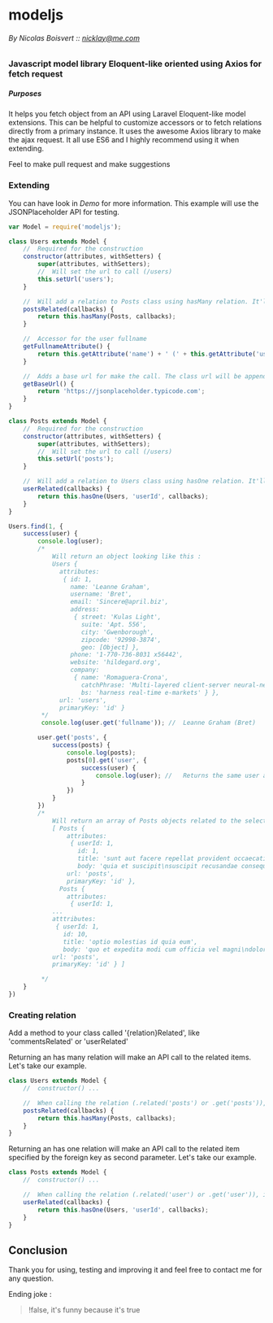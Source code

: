 # modeljs
###### By Nicolas Boisvert :: nicklay@me.com

### Javascript model library Eloquent-like oriented using Axios for fetch request

##### Purposes

It helps you fetch object from an API using Laravel Eloquent-like model extensions. This can be helpful to customize accessors or to fetch relations directly from a primary instance. It uses the awesome Axios library to make the ajax request. It all use ES6 and I highly recommend using it when extending.

Feel to make pull request and make suggestions

### Extending

You can have look in *Demo* for more information. This example will use the JSONPlaceholder API for testing.

```js
var Model = require('modeljs');

class Users extends Model {
    //  Required for the construction
    constructor(attributes, withSetters) {
        super(attributes, withSetters);
        //  Will set the url to call (/users)
        this.setUrl('users');
    }

    //  Will add a relation to Posts class using hasMany relation. It'll return all the instances related
    postsRelated(callbacks) {
        return this.hasMany(Posts, callbacks);
    }

    //  Accessor for the user fullname
    getFullnameAttribute() {
        return this.getAttribute('name') + ' (' + this.getAttribute('username') + ')';
    }

    //  Adds a base url for make the call. The class url will be appended
    getBaseUrl() {
        return 'https://jsonplaceholder.typicode.com';
    }
}

class Posts extends Model {
    //  Required for the construction
    constructor(attributes, withSetters) {
        super(attributes, withSetters);
        //  Will set the url to call (/users)
        this.setUrl('posts');
    }

    //  Will add a relation to Users class using hasOne relation. It'll return the associated instance
    userRelated(callbacks) {
        return this.hasOne(Users, 'userId', callbacks);
    }
}

Users.find(1, {
    success(user) {
        console.log(user);
        /*
            Will return an object looking like this :
            Users {
              attributes:
               { id: 1,
                 name: 'Leanne Graham',
                 username: 'Bret',
                 email: 'Sincere@april.biz',
                 address:
                  { street: 'Kulas Light',
                    suite: 'Apt. 556',
                    city: 'Gwenborough',
                    zipcode: '92998-3874',
                    geo: [Object] },
                 phone: '1-770-736-8031 x56442',
                 website: 'hildegard.org',
                 company:
                  { name: 'Romaguera-Crona',
                    catchPhrase: 'Multi-layered client-server neural-net',
                    bs: 'harness real-time e-markets' } },
              url: 'users',
              primaryKey: 'id' }
         */
         console.log(user.get('fullname')); //  Leanne Graham (Bret)

        user.get('posts', {
            success(posts) {
                console.log(posts);
                posts[0].get('user', {
                    success(user) {
                        console.log(user); //   Returns the same user as above
                    }
                })
            }
        })
        /*
            Will return an array of Posts objects related to the selected user (1)
            [ Posts {
                attributes:
                 { userId: 1,
                   id: 1,
                   title: 'sunt aut facere repellat provident occaecati excepturi optio reprehenderit',
                   body: 'quia et suscipit\nsuscipit recusandae consequuntur expedita et cum\nreprehenderit molestiae ut ut quas totam\nnostrum rerum est autem sunt rem eveniet architecto' },
                url: 'posts',
                primaryKey: 'id' },
              Posts {
                attributes:
                 { userId: 1,
            ...
            atttributes:
             { userId: 1,
               id: 10,
               title: 'optio molestias id quia eum',
               body: 'quo et expedita modi cum officia vel magni\ndoloribus qui repudiandae\nvero nisi sit\nquos veniam quod sed accusamus veritatis error' },
            url: 'posts',
            primaryKey: 'id' } ]

         */
    }
})

```

### Creating relation

Add a method to your class called '{relation}Related', like 'commentsRelated' or 'userRelated'

Returning an has many relation will make an API call to the related items. Let's take our example.
```js
class Users extends Model {
    //  constructor() ...

    //  When calling the relation (.related('posts') or .get('posts')), it'll fetch to /users/{id}/posts
    postsRelated(callbacks) {
        return this.hasMany(Posts, callbacks);
    }
}
```

Returning an has one relation will make an API call to the related item specified by the foreign key as second parameter. Let's take our example.

```js
class Posts extends Model {
    //  constructor() ...

    //  When calling the relation (.related('user') or .get('user')), it'll fetch to /users/{this.userId}
    userRelated(callbacks) {
        return this.hasOne(Users, 'userId', callbacks);
    }
}
```

## Conclusion

Thank you for using, testing and improving it and feel free to contact me for any question.

Ending joke :
> !false, it's funny because it's true
